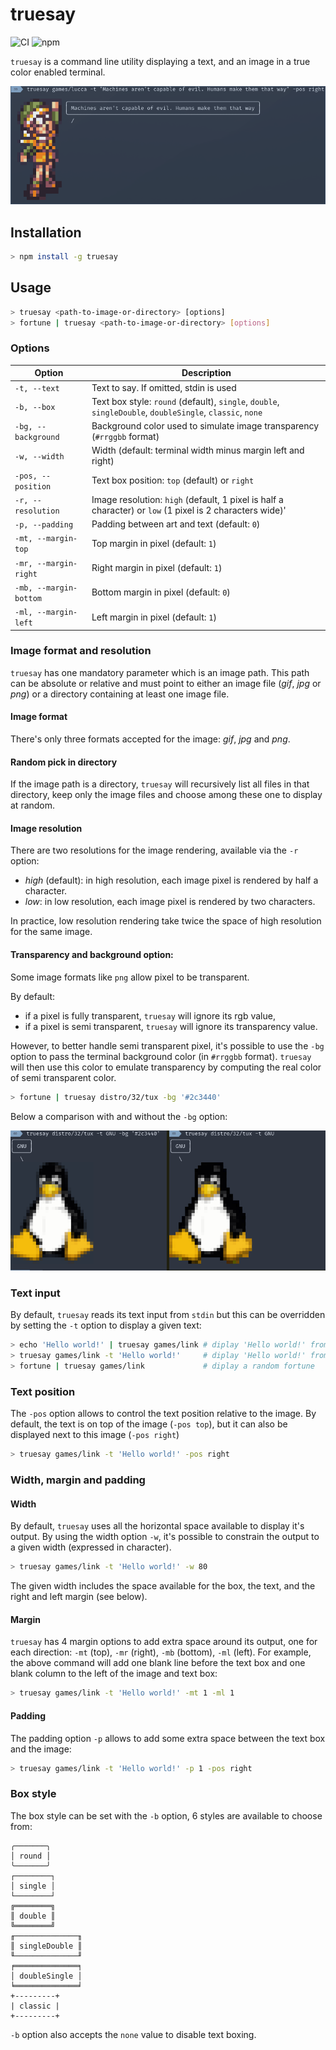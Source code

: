 # truesay

![CI](https://github.com/eliep/truesay/workflows/CI/badge.svg) 
![npm](https://github.com/eliep/truesay/workflows/publish/badge.svg)

`truesay` is a command line utility displaying a text, and an image 
in a true color enabled terminal.

![truesay screenshot](./screenshot-lucca.png?raw=true)

## Installation

```bash
> npm install -g truesay
```

## Usage

```bash
> truesay <path-to-image-or-directory> [options]
> fortune | truesay <path-to-image-or-directory> [options]
```

### Options

Option | Description
-------| -------------
`-t, --text` | Text to say. If omitted, stdin is used
`-b, --box` | Text box style: `round` (default), `single`, `double`, `singleDouble`, `doubleSingle`, `classic`, `none`
`-bg, --background` | Background color used to simulate image transparency (`#rrggbb` format)
`-w, --width` | Width (default: terminal width minus margin left and right)
`-pos, --position` | Text box position: `top` (default) or `right`
`-r, --resolution` | Image resolution: `high` (default, 1 pixel is half a character) or `low` (1 pixel is 2 characters wide)'
`-p, --padding` | Padding between art and text (default: `0`)
`-mt, --margin-top` | Top margin in pixel (default: `1`)
`-mr, --margin-right` | Right margin in pixel (default: `1`)
`-mb, --margin-bottom` | Bottom margin in pixel (default: `0`)
`-ml, --margin-left` | Left margin in pixel (default: `1`)

### Image format and resolution
`truesay` has one mandatory parameter which is an image path. 
This path can be absolute or relative and must point to either an image file 
(*gif*, *jpg* or *png*) or a directory containing at least one image file.

#### Image format
There's only three formats accepted for the image: *gif*, *jpg* and *png*. 

#### Random pick in directory
If the image path is a directory, `truesay` will recursively list all files in
that directory, keep only the image files and choose among these one to display at random.  

#### Image resolution
There are two resolutions for the image rendering, available via the `-r` option:

- *high* (default): in high resolution, each image pixel is rendered by half a character.
- *low*: in low resolution, each image pixel is rendered by two characters.

In practice, low resolution rendering take twice the space of high resolution 
for the same image.

#### Transparency and background option:
Some image formats like `png` allow pixel to be transparent.

By default: 

- if a pixel is fully transparent, `truesay` will ignore its rgb value,
- if a pixel is semi transparent, `truesay` will ignore its transparency value.

However, to better handle semi transparent pixel, 
it's possible to use the `-bg` option to pass the terminal background color 
(in `#rrggbb` format). 
`truesay` will then use this color to emulate transparency 
by computing the real color of semi transparent color.

```bash
> fortune | truesay distro/32/tux -bg '#2c3440'
```

Below a comparison with and without the `-bg` option:

![truesay screenshot](./screenshot-bg.png?raw=true)

### Text input
By default, `truesay` reads its text input from `stdin` but 
this can be overridden by setting the `-t` option to display a given text:

 ```bash
 > echo 'Hello world!' | truesay games/link # diplay 'Hello world!' from stdin
 > truesay games/link -t 'Hello world!'     # diplay 'Hello world!' from -t option
 > fortune | truesay games/link             # diplay a random fortune
 ```

### Text position
The `-pos` option allows to control the text position relative to the image. 
By default, the text is on top of the image (`-pos top`), 
but it can also be displayed next to this image (`-pos right`)

```bash
> truesay games/link -t 'Hello world!' -pos right
```

### Width, margin and padding 

#### Width
By default, `truesay` uses all the horizontal space available 
to display it's output. By using the width option `-w`, 
it's possible to constrain the output to a given width (expressed in character). 
  
```bash
> truesay games/link -t 'Hello world!' -w 80
```

The given width includes the space available for the box, the text, 
and the right and left margin (see below). 

#### Margin
`truesay` has 4 margin options to add extra space around its output,
one for each direction: `-mt` (top), `-mr` (right), `-mb` (bottom), `-ml` (left).
For example, the above command will add one blank line 
before the text box and one blank column to the left of the image and text box:

```bash
> truesay games/link -t 'Hello world!' -mt 1 -ml 1
```

#### Padding
The padding option `-p` allows to add some extra space 
between the text box and the image:

```bash
> truesay games/link -t 'Hello world!' -p 1 -pos right
```
 
### Box style
The box style can be set with the `-b` option, 6 styles are available to choose from: 

``` 
╭───────╮
│ round │
╰───────╯
┌────────┐
│ single │
└────────┘
╔════════╗
║ double ║
╚════════╝
╓──────────────╖
║ singleDouble ║
╙──────────────╜
╒══════════════╕
│ doubleSingle │
╘══════════════╛
+---------+
| classic |
+---------+
```

`-b` option also accepts the `none` value to disable text boxing.




 